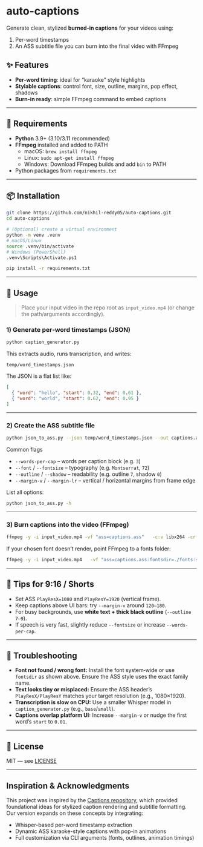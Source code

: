 # auto-captions

Generate clean, stylized **burned-in captions** for your videos using:
1. Per-word timestamps  
2. An ASS subtitle file you can burn into the final video with FFmpeg


## ✨ Features
- **Per-word timing**: ideal for “karaoke” style highlights
- **Stylable captions**: control font, size, outline, margins, pop effect, shadows
- **Burn-in ready**: simple FFmpeg command to embed captions

---

## 🧰 Requirements
- **Python** 3.9+ (3.10/3.11 recommended)
- **FFmpeg** installed and added to PATH  
  - macOS: `brew install ffmpeg`  
  - Linux: `sudo apt-get install ffmpeg`  
  - Windows: Download FFmpeg builds and add `bin` to PATH
- Python packages from `requirements.txt`

---

## 📦 Installation
```bash
git clone https://github.com/nikhil-reddy05/auto-captions.git
cd auto-captions

# (Optional) create a virtual environment
python -m venv .venv
# macOS/Linux
source .venv/bin/activate
# Windows (PowerShell)
.venv\Scripts\Activate.ps1

pip install -r requirements.txt
```

---

## 🚀 Usage

> Place your input video in the repo root as `input_video.mp4` (or change the path/arguments accordingly).

### 1) Generate per‑word timestamps (JSON)

```bash
python caption_generator.py
```
This extracts audio, runs transcription, and writes:

```
temp/word_timestamps.json
```

The JSON is a flat list like:

```json
[
  { "word": "hello", "start": 0.32, "end": 0.61 },
  { "word": "world", "start": 0.62, "end": 0.95 }
]
```

---

### 2) Create the ASS subtitle file

```bash
python json_to_ass.py --json temp/word_timestamps.json --out captions.ass
```

Common flags

- `--words-per-cap` – words per caption block (e.g. `3`)  
- `--font` / `--fontsize` – typography (e.g. `Montserrat`, `72`)  
- `--outline` / `--shadow` – readability (e.g. outline `7`, shadow `0`)  
- `--margin-v` / `--margin-lr` – vertical / horizontal margins from frame edge  

List all options:

```bash
python json_to_ass.py -h
```

---

### 3) Burn captions into the video (FFmpeg)

```bash
ffmpeg -y -i input_video.mp4 -vf "ass=captions.ass"   -c:v libx264 -crf 18 -preset medium -c:a copy output_with_captions.mp4
```

If your chosen font doesn’t render, point FFmpeg to a fonts folder:

```bash
ffmpeg -y -i input_video.mp4   -vf "ass=captions.ass:fontsdir=./fonts:shaping=harfbuzz"   -c:v libx264 -crf 18 -preset medium -c:a copy output_with_captions.mp4
```

---

## 📱 Tips for 9:16 / Shorts

- Set ASS `PlayResX=1080` and `PlayResY=1920` (vertical frame).  
- Keep captions above UI bars: try `--margin-v` around `120–180`.  
- For busy backgrounds, use **white text + thick black outline** (`--outline 7–9`).  
- If speech is very fast, slightly reduce `--fontsize` or increase `--words-per-cap`.

---

## 🧷 Troubleshooting

- **Font not found / wrong font:** Install the font system‑wide or use `fontsdir` as shown above. Ensure the ASS style uses the exact family name.  
- **Text looks tiny or misplaced:** Ensure the ASS header’s `PlayResX/PlayResY` matches your target resolution (e.g., 1080×1920).  
- **Transcription is slow on CPU:** Use a smaller Whisper model in `caption_generator.py` (e.g., `base`/`small`).  
- **Captions overlap platform UI:** Increase `--margin-v` or nudge the first word’s `start` to `0.01`.

---

## 📜 License

MIT — see [LICENSE](https://github.com/nikhil-reddy05/auto-captions/blob/main/LICENSE)

---

## Inspiration & Acknowledgments

This project was inspired by the [Captions repository](https://github.com/it-code-lab/Captions), which provided foundational ideas for stylized caption rendering and subtitle formatting. Our version expands on these concepts by integrating:

- Whisper-based per-word timestamp extraction
- Dynamic ASS karaoke-style captions with pop-in animations
- Full customization via CLI arguments (fonts, outlines, animation timings)
